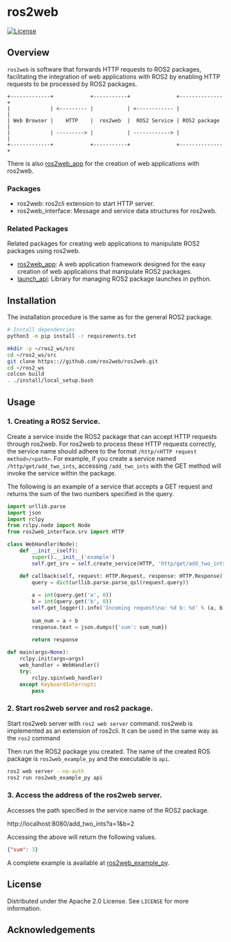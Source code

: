 # ros2web

[![License](https://img.shields.io/badge/License-Apache_2.0-blue.svg)](https://opensource.org/licenses/Apache-2.0)

## Overview

`ros2web` is software that forwards HTTP requests to ROS2 packages, 
facilitating the integration of web applications with ROS2 by 
enabling HTTP requests to be processed by ROS2 packages.


```text
+-------------+            +-----------+               +--------------+
|             | <--------- |           | <------------ |              |
| Web Browser |    HTTP    |  ros2web  |  ROS2 Service | ROS2 package |
|             | ---------> |           | ------------> |              |
+-------------+            +-----------+               +--------------+
```

There is also [ros2web_app](https://github.com/ros2web/ros2web_app) for the creation of web applications with ros2web.

### Packages

- ros2web: ros2cli extension to start HTTP server.
- ros2web_interface: Message and service data structures for ros2web.


### Related Packages

Related packages for creating web applications to manipulate ROS2 packages using ros2web.

- [ros2web_app](https://github.com/ros2web/ros2web_app): A web application framework designed for the easy creation of
  web applications that manipulate ROS2 packages.
- [launch_api](https://github.com/ros2web/launch_api): Library for managing ROS2 package launches in python.


## Installation

The installation procedure is the same as for the general ROS2 package.

```bash
# Install dependencies
python3 -m pip install -r requirements.txt 

mkdir -p ~/ros2_ws/src
cd ~/ros2_ws/src
git clone https:://github.com/ros2web/ros2web.git
cd ~/ros2_ws
colcon build
. ./install/local_setup.bash
```

## Usage

### 1. Creating a ROS2 Service.

Create a service inside the ROS2 package that can accept HTTP requests through ros2web. 
For ros2web to process these HTTP requests correctly, the service name should adhere to
the format `/http/<HTTP request method>/<path>`. 
For example, if you create a service named `/http/get/add_two_ints`, accessing `/add_two_ints` 
with the GET method will invoke the service within the package.


The following is an example of a service that accepts a
GET request and returns the sum of the two numbers specified in the query.

```python
import urllib.parse
import json
import rclpy
from rclpy.node import Node
from ros2web_interface.srv import HTTP

class WebHandler(Node):
    def __init__(self):
        super().__init__('example')
        self.get_srv = self.create_service(HTTP, 'http/get/add_two_ints', self.callback)

    def callback(self, request: HTTP.Request, response: HTTP.Response):
        query = dict(urllib.parse.parse_qsl(request.query))
        
        a = int(query.get('a', 0))
        b = int(query.get('b', 0))
        self.get_logger().info('Incoming request\na: %d b: %d' % (a, b))
        
        sum_num = a + b
        response.text = json.dumps({'sum': sum_num})

        return response
    
def main(args=None):
    rclpy.init(args=args)
    web_handler = WebHandler()
    try:
        rclpy.spin(web_handler)
    except KeyboardInterrupt:
        pass
```

### 2. Start ros2web server and ros2 package.
Start ros2web server with `ros2 web server` command.
ros2web is implemented as an extension of ros2cli. It can be used in the same way as the `ros2` command

Then run the ROS2 package you created.
The name of the created ROS package is `ros2web_example_py` and the executable is `api`.

```bash
ros2 web server --no-auth
ros2 run ros2web_example_py api
```

### 3. Access the address of the ros2web server.

Accesses the path specified in the service name of the ROS2 package.

http://localhost:8080/add_two_ints?a=1&b=2

Accessing the above will return the following values.
```json
{"sum": 3}
```

A complete example is available at [ros2web_example_py](https://github.com/ros2web/ros2web/tree/ros2/examples/ros2web_example_py).

## License

Distributed under the Apache 2.0 License. See `LICENSE` for more information.

## Acknowledgements

